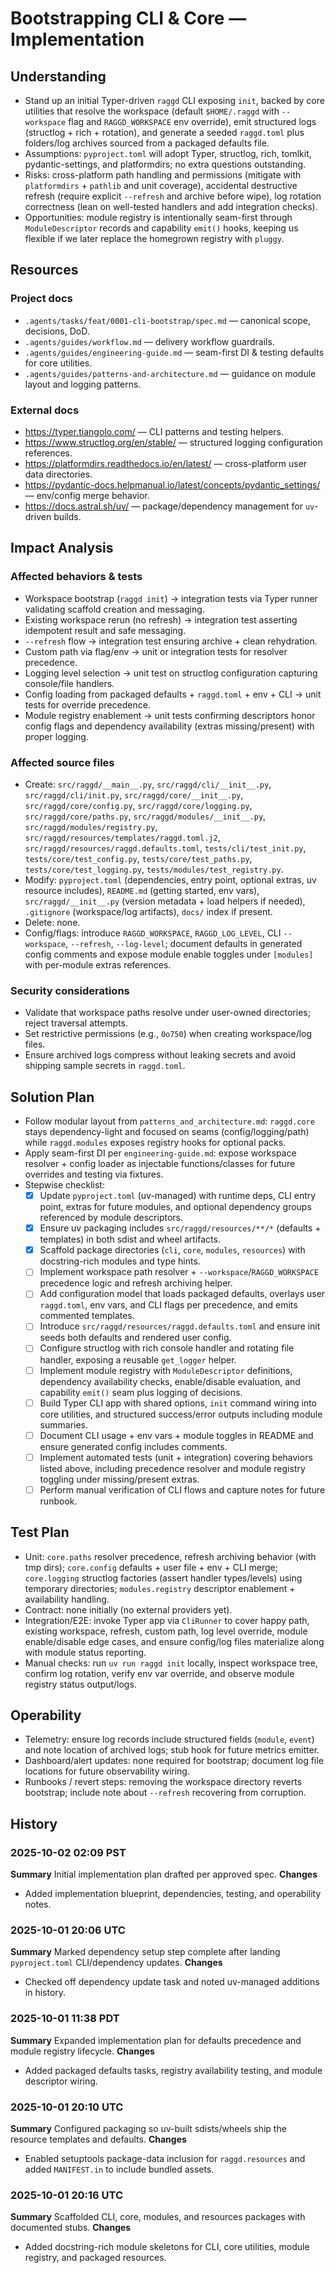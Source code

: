# Bootstrapping CLI & Core — Implementation

## Understanding
- Stand up an initial Typer-driven `raggd` CLI exposing `init`, backed by core utilities that resolve the workspace (default `$HOME/.raggd` with `--workspace` flag and `RAGGD_WORKSPACE` env override), emit structured logs (structlog + rich + rotation), and generate a seeded `raggd.toml` plus folders/log archives sourced from a packaged defaults file.
- Assumptions: `pyproject.toml` will adopt Typer, structlog, rich, tomlkit, pydantic-settings, and platformdirs; no extra questions outstanding.
- Risks: cross-platform path handling and permissions (mitigate with `platformdirs` + `pathlib` and unit coverage), accidental destructive refresh (require explicit `--refresh` and archive before wipe), log rotation correctness (lean on well-tested handlers and add integration checks).
- Opportunities: module registry is intentionally seam-first through `ModuleDescriptor` records and capability `emit()` hooks, keeping us flexible if we later replace the homegrown registry with `pluggy`.

## Resources
### Project docs
- `.agents/tasks/feat/0001-cli-bootstrap/spec.md` — canonical scope, decisions, DoD.
- `.agents/guides/workflow.md` — delivery workflow guardrails.
- `.agents/guides/engineering-guide.md` — seam-first DI & testing defaults for core utilities.
- `.agents/guides/patterns-and-architecture.md` — guidance on module layout and logging patterns.
### External docs
- https://typer.tiangolo.com/ — CLI patterns and testing helpers.
- https://www.structlog.org/en/stable/ — structured logging configuration references.
- https://platformdirs.readthedocs.io/en/latest/ — cross-platform user data directories.
- https://pydantic-docs.helpmanual.io/latest/concepts/pydantic_settings/ — env/config merge behavior.
- https://docs.astral.sh/uv/ — package/dependency management for `uv`-driven builds.

## Impact Analysis
### Affected behaviors & tests
- Workspace bootstrap (`raggd init`) → integration tests via Typer runner validating scaffold creation and messaging.
- Existing workspace rerun (no refresh) → integration test asserting idempotent result and safe messaging.
- `--refresh` flow → integration test ensuring archive + clean rehydration.
- Custom path via flag/env → unit or integration tests for resolver precedence.
- Logging level selection → unit test on structlog configuration capturing console/file handlers.
- Config loading from packaged defaults + `raggd.toml` + env + CLI → unit tests for override precedence.
- Module registry enablement → unit tests confirming descriptors honor config flags and dependency availability (extras missing/present) with proper logging.
### Affected source files
- Create: `src/raggd/__main__.py`, `src/raggd/cli/__init__.py`, `src/raggd/cli/init.py`, `src/raggd/core/__init__.py`, `src/raggd/core/config.py`, `src/raggd/core/logging.py`, `src/raggd/core/paths.py`, `src/raggd/modules/__init__.py`, `src/raggd/modules/registry.py`, `src/raggd/resources/templates/raggd.toml.j2`, `src/raggd/resources/raggd.defaults.toml`, `tests/cli/test_init.py`, `tests/core/test_config.py`, `tests/core/test_paths.py`, `tests/core/test_logging.py`, `tests/modules/test_registry.py`.
- Modify: `pyproject.toml` (dependencies, entry point, optional extras, uv resource includes), `README.md` (getting started, env vars), `src/raggd/__init__.py` (version metadata + load helpers if needed), `.gitignore` (workspace/log artifacts), `docs/` index if present.
- Delete: none.
- Config/flags: introduce `RAGGD_WORKSPACE`, `RAGGD_LOG_LEVEL`, CLI `--workspace`, `--refresh`, `--log-level`; document defaults in generated config comments and expose module enable toggles under `[modules]` with per-module extras references.
### Security considerations
- Validate that workspace paths resolve under user-owned directories; reject traversal attempts.
- Set restrictive permissions (e.g., `0o750`) when creating workspace/log files.
- Ensure archived logs compress without leaking secrets and avoid shipping sample secrets in `raggd.toml`.

## Solution Plan
- Follow modular layout from `patterns_and_architecture.md`: `raggd.core` stays dependency-light and focused on seams (config/logging/path) while `raggd.modules` exposes registry hooks for optional packs.
- Apply seam-first DI per `engineering-guide.md`: expose workspace resolver + config loader as injectable functions/classes for future overrides and testing via fixtures.
- Stepwise checklist:
  - [x] Update `pyproject.toml` (uv-managed) with runtime deps, CLI entry point, extras for future modules, and optional dependency groups referenced by module descriptors.
  - [x] Ensure uv packaging includes `src/raggd/resources/**/*` (defaults + templates) in both sdist and wheel artifacts.
  - [x] Scaffold package directories (`cli`, `core`, `modules`, `resources`) with docstring-rich modules and type hints.
  - [ ] Implement workspace path resolver + `--workspace`/`RAGGD_WORKSPACE` precedence logic and refresh archiving helper.
  - [ ] Add configuration model that loads packaged defaults, overlays user `raggd.toml`, env vars, and CLI flags per precedence, and emits commented templates.
  - [ ] Introduce `src/raggd/resources/raggd.defaults.toml` and ensure init seeds both defaults and rendered user config.
  - [ ] Configure structlog with rich console handler and rotating file handler, exposing a reusable `get_logger` helper.
  - [ ] Implement module registry with `ModuleDescriptor` definitions, dependency availability checks, enable/disable evaluation, and capability `emit()` seam plus logging of decisions.
  - [ ] Build Typer CLI app with shared options, `init` command wiring into core utilities, and structured success/error outputs including module summaries.
  - [ ] Document CLI usage + env vars + module toggles in README and ensure generated config includes comments.
  - [ ] Implement automated tests (unit + integration) covering behaviors listed above, including precedence resolver and module registry toggling under missing/present extras.
  - [ ] Perform manual verification of CLI flows and capture notes for future runbook.

## Test Plan
- Unit: `core.paths` resolver precedence, refresh archiving behavior (with tmp dirs); `core.config` defaults + user file + env + CLI merge; `core.logging` structlog factories (assert handler types/levels) using temporary directories; `modules.registry` descriptor enablement + availability handling.
- Contract: none initially (no external providers yet).
- Integration/E2E: invoke Typer app via `CliRunner` to cover happy path, existing workspace, refresh, custom path, log level override, module enable/disable edge cases, and ensure config/log files materialize along with module status reporting.
- Manual checks: run `uv run raggd init` locally, inspect workspace tree, confirm log rotation, verify env var override, and observe module registry status output/logs.

## Operability
- Telemetry: ensure log records include structured fields (`module`, `event`) and note location of archived logs; stub hook for future metrics emitter.
- Dashboard/alert updates: none required for bootstrap; document log file locations for future observability wiring.
- Runbooks / revert steps: removing the workspace directory reverts bootstrap; include note about `--refresh` recovering from corruption.

## History
### 2025-10-02 02:09 PST
**Summary**
Initial implementation plan drafted per approved spec.
**Changes**
- Added implementation blueprint, dependencies, testing, and operability notes.

### 2025-10-01 20:06 UTC
**Summary**
Marked dependency setup step complete after landing `pyproject.toml` CLI/dependency updates.
**Changes**
- Checked off dependency update task and noted uv-managed additions in history.

### 2025-10-01 11:38 PDT
**Summary**
Expanded implementation plan for defaults precedence and module registry lifecycle.
**Changes**
- Added packaged defaults tasks, registry availability testing, and module descriptor wiring.

### 2025-10-01 20:10 UTC
**Summary**
Configured packaging so uv-built sdists/wheels ship the resource templates and defaults.
**Changes**
- Enabled setuptools package-data inclusion for `raggd.resources` and added `MANIFEST.in` to include bundled assets.

### 2025-10-01 20:16 UTC
**Summary**
Scaffolded CLI, core, modules, and resources packages with documented stubs.
**Changes**
- Added docstring-rich module skeletons for CLI, core utilities, module registry, and packaged resources.
